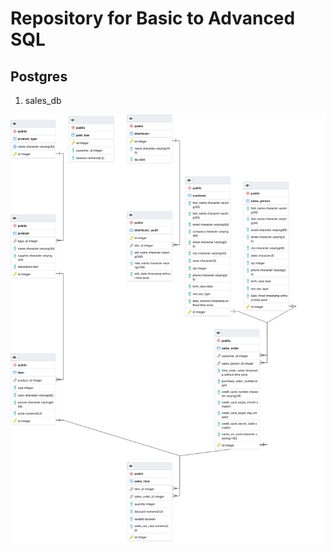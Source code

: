 # Repository for Basic to Advanced SQL

## Postgres

1. sales_db

<img src='./pg.sales_db/sales_db_erd.png'>

